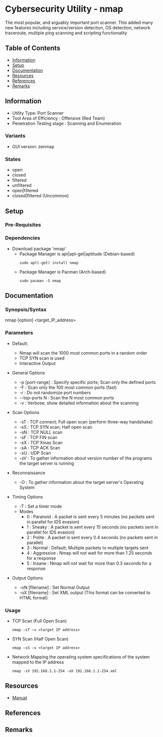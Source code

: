 # Cybersecurity Utility - nmap

The most popular, and arguably important port scanner. 
This added many new features including service/version detection, OS detection, network traceroute, multiple ping scanning and scripting functionality

## Table of Contents
- [Information](#information)
- [Setup](#setup)
- [Documentation](#documentation)
- [Resources](#resources)
- [References](#references)
- [Remarks](#remarks)

## Information

+ Utility Type: Port Scanner
+ Tool Area of Efficiency : Offensive (Red Team)
+ Penetration Testing stage : Scanning and Enumeration

### Variants

+ GUI version: zenmap
    
### States
+ open
+ closed
+ filtered
+ unfiltered
+ open|filtered
+ closed|filtered (Uncommon)

## Setup

### Pre-Requisites

### Dependencies

- Download package 'nmap'
    - Package Manager is apt|apt-get|aptitude (Debian-based)
        ```console
        sudo apt(-get) install nmap
        ```
    - Package Manager is Pacman (Arch-based)
        ```console
        sudo pacman -S nmap
        ```

## Documentation

### Synopsis/Syntax

nmap [option] <target_IP_address>

### Parameters
- Default: 
    + Nmap will scan the 1000 most common ports in a random order
    + TCP SYN scan is used
    + Interactive Output

- General Options
    + -p [port-range] : Specify specific ports; Scan only the defined ports
    + -F : Scan only the 100 most common ports (fast)
    + -r : Do not randomize port numbers
    + --top-ports N : Scan the N most common ports
    + -v : Verbose; show detailed information about the scanning
- Scan Options
    + -sT : TCP connect; Full open scan (perform three-way handshake)
    + -sS : TCP SYN scan; Half open scan
    + -sN : TCP NULL scan
    + -sF : TCP FIN scan
    + -sX : TCP Xmas Scan
    + -sA : TCP ACK Scan
    + -sU : UDP Scan
    + -sV : To gather information about version number of the programs the target server is running
- Reconnaissance
    + -O  : To gather information about the target server's Operating System
- Timing Options
    + -T<mode> : Set a timer mode
    - Modes
        + 0 : Paranoid : A packet is sent every 5 minutes (no packets sent in parallel for IDS evasion)
        + 1 : Sneaky : A packet is sent every 15 seconds (no packets sent in parallel for IDS evasion)
        + 2 : Polite : A packet is sent every 0.4 seconds (no packets sent in parallel)
        + 3 : Normal : Default; Multiple packets to multiple targets sent
        + 4 : Aggressive : Nmap will not wait for more than 1.25 seconds for a response
        + 5 : Insane : Nmap will not wait for more than 0.3 seconds for a response
- Output Options
    + -oN [filename] : Set Normal Output
    + -oX [filename] : Set XML output (This format can be converted to HTML format)

### Usage
- TCP Scan (Full Open Scan)
    ```console
    nmap –sT –v <target IP address>
    ```
- SYN Scan (Half Open Scan)
    ```console 
    nmap –sS –v <target IP address>
    ```

- Network Mapping the operating system specifications of the system mapped to the IP address
    ```console
    nmap -sV 192.168.1.1-254 -oX 192.168.1.1-254.xml
    ```

## Resources
- [Manual](https://nmap.org)

## References

## Remarks

